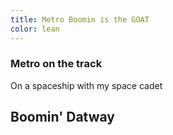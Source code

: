```yaml
---
title: Metro Boomin is the GOAT
color: lean
---
```


### Metro on the track


On a spaceship with my space cadet

## Boomin' Datway
